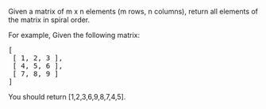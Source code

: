 Given a matrix of m x n elements (m rows, n columns), return all elements of the matrix in spiral order.

For example,
Given the following matrix:
<pre>
[
 [ 1, 2, 3 ],
 [ 4, 5, 6 ],
 [ 7, 8, 9 ]
]
</pre>
You should return [1,2,3,6,9,8,7,4,5].
